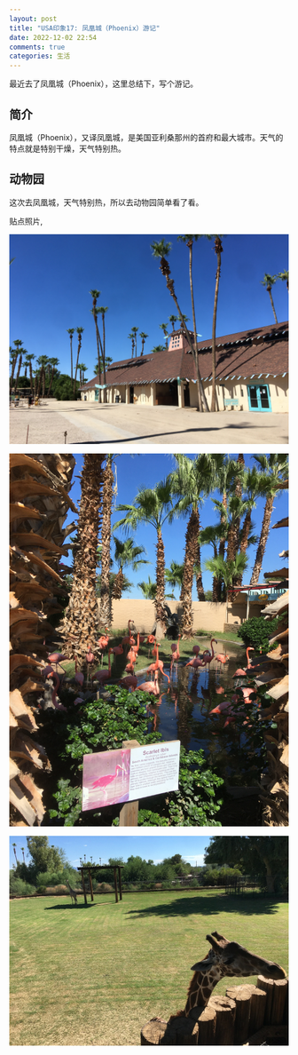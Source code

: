 ```yaml
---
layout: post
title: "USA印象17: 凤凰城（Phoenix）游记"
date: 2022-12-02 22:54
comments: true
categories: 生活
---
```


最近去了凤凰城（Phoenix），这里总结下，写个游记。

<!--more-->

## 简介

凤凰城（Phoenix），又译凤凰城，是美国亚利桑那州的首府和最大城市。天气的特点就是特别干燥，天气特别热。


## 动物园

这次去凤凰城，天气特别热，所以去动物园简单看了看。

贴点照片,

![tu1](/images/PHX/IMG_1235.JPG)

![tu2](/images/PHX/IMG_1237.JPG)

![tu3](/images/PHX/IMG_1238.JPG)
